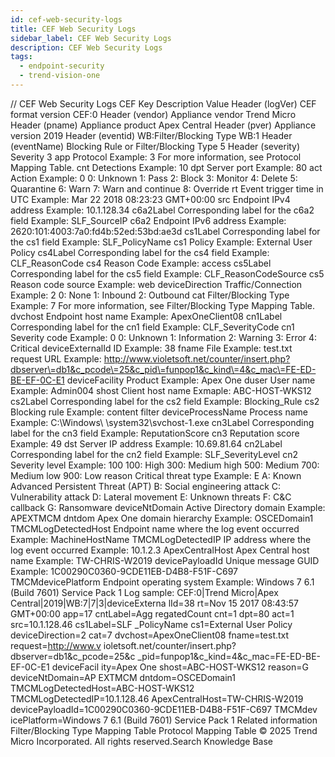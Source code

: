 ```yaml
---
id: cef-web-security-logs
title: CEF Web Security Logs
sidebar_label: CEF Web Security Logs
description: CEF Web Security Logs
tags:
  - endpoint-security
  - trend-vision-one
---
```


/*<![CDATA[*/ $('#title').html($('meta[name=map-description]').attr('content')); /*]]>*/ CEF Web Security Logs CEF Key Description Value Header (logVer) CEF format version CEF:0 Header (vendor) Appliance vendor Trend Micro Header (pname) Appliance product Apex Central Header (pver) Appliance version 2019 Header (eventid) WB:Filter/Blocking Type WB:1 Header (eventName) Blocking Rule or Filter/Blocking Type 5 Header (severity) Severity 3 app Protocol Example: 3 For more information, see Protocol Mapping Table. cnt Detections Example: 10 dpt Server port Example: 80 act Action Example: 0 0: Unknown 1: Pass 2: Block 3: Monitor 4: Delete 5: Quarantine 6: Warn 7: Warn and continue 8: Override rt Event trigger time in UTC Example: Mar 22 2018 08:23:23 GMT+00:00 src Endpoint IPv4 address Example: 10.1.128.34 c6a2Label Corresponding label for the c6a2 field Example: SLF_SourceIP c6a2 Endpoint IPv6 address Example: 2620:101:4003:7a0:fd4b:52ed:53bd:ae3d cs1Label Corresponding label for the cs1 field Example: SLF_PolicyName cs1 Policy Example: External User Policy cs4Label Corresponding label for the cs4 field Example: CLF_ReasonCode cs4 Reason Code Example: access cs5Label Corresponding label for the cs5 field Example: CLF_ReasonCodeSource cs5 Reason code source Example: web deviceDirection Traffic/Connection Example: 2 0: None 1: Inbound 2: Outbound cat Filter/Blocking Type Example: 7 For more information, see Filter/Blocking Type Mapping Table. dvchost Endpoint host name Example: ApexOneClient08 cn1Label Corresponding label for the cn1 field Example: CLF_SeverityCode cn1 Severity code Example: 0 0: Unknown 1: Information 2: Warning 3: Error 4: Critical deviceExternalId ID Example: 38 fname File Example: test.txt request URL Example: http://www.violetsoft.net/counter/insert.php?dbserver\=db1&c_pcode\=25&c_pid\=funpop1&c_kind\=4&c_mac\=FE-ED-BE-EF-0C-E1 deviceFacility Product Example: Apex One duser User name Example: Admin004 shost Client host name Exmaple: ABC-HOST-WKS12 cs2Label Corresponding label for the cs2 field Example: Blocking_Rule cs2 Blocking rule Example: content filter deviceProcessName Process name Example: C:\\Windows\ \system32\\svchost-1.exe cn3Label Corresponding label for the cn3 field Example: ReputationScore cn3 Reputation score Example: 49 dst Server IP address Example: 10.69.81.64 cn2Label Corresponding label for the cn2 field Example: SLF_SeverityLevel cn2 Severity level Example: 100 100: High 300: Medium high 500: Medium 700: Medium low 900: Low reason Critical threat type Example: E A: Known Advanced Persistent Threat (APT) B: Social engineering attack C: Vulnerability attack D: Lateral movement E: Unknown threats F: C&C callback G: Ransomware deviceNtDomain Active Directory domain Example: APEXTMCM dntdom Apex One domain hierarchy Example: OSCEDomain1 TMCMLogDetectedHost Endpoint name where the log event occurred Example: MachineHostName TMCMLogDetectedIP IP address where the log event occurred Example: 10.1.2.3 ApexCentralHost Apex Central host name Example: TW-CHRIS-W2019 devicePayloadId Unique message GUID Example: 1C00290C0360-9CDE11EB-D4B8-F51F-C697 TMCMdevicePlatform Endpoint operating system Example: Windows 7 6.1 (Build 7601) Service Pack 1 Log sample: CEF:0|Trend Micro|Apex Central|2019|WB:7|7|3|deviceExterna lId=38 rt=Nov 15 2017 08:43:57 GMT+00:00 app=17 cntLabel=Agg regatedCount cnt=1 dpt=80 act=1 src=10.1.128.46 cs1Label=SLF _PolicyName cs1=External User Policy deviceDirection=2 cat=7 dvchost=ApexOneClient08 fname=test.txt request=http://www.v ioletsoft.net/counter/insert.php?dbserver\=db1&c_pcode\=25&c _pid\=funpop1&c_kind\=4&c_mac\=FE-ED-BE-EF-0C-E1 deviceFacil ity=Apex One shost=ABC-HOST-WKS12 reason=G deviceNtDomain=AP EXTMCM dntdom=OSCEDomain1 TMCMLogDetectedHost=ABC-HOST-WKS12 TMCMLogDetectedIP=10.1.128.46 ApexCentralHost=TW-CHRIS-W2019 devicePayloadId=1C00290C0360-9CDE11EB-D4B8-F51F-C697 TMCMdev icePlatform=Windows 7 6.1 (Build 7601) Service Pack 1 Related information Filter/Blocking Type Mapping Table Protocol Mapping Table © 2025 Trend Micro Incorporated. All rights reserved.Search Knowledge Base